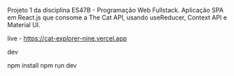 Projeto 1 da disciplina ES47B - Programação Web Fullstack.
Aplicação SPA em React.js que consome a The Cat API, usando useReducer, Context API e Material UI.


live - https://cat-explorer-nine.vercel.app

dev 

npm install
npm run dev
